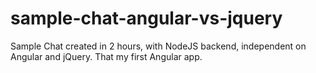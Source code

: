 sample-chat-angular-vs-jquery
=============================

Sample Chat created in 2 hours, with NodeJS backend, independent on Angular and jQuery. That my first Angular app.
